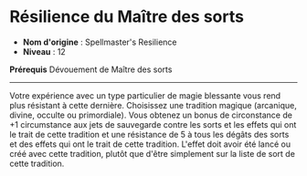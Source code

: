 # Résilience du Maître des sorts

 * **Nom d'origine** : Spellmaster's Resilience
 * **Niveau** : 12


<p><span><strong>Prérequis</strong> Dévouement de Maître des sorts<br></span></p>
<hr>
<p>Votre expérience avec un type particulier de magie blessante vous rend plus résistant à cette dernière. Choisissez une tradition magique (arcanique, divine, occulte ou primordiale). Vous obtenez un bonus de circonstance de +1 circumstance aux jets de sauvegarde contre les sorts et les effets qui ont le trait de cette tradition et une résistance de 5 à tous les dégâts des sorts et des effets qui ont le trait de cette tradition. L'effet doit avoir été lancé ou créé avec cette tradition, plutôt que d'être simplement sur la liste de sort de cette tradition.</p>